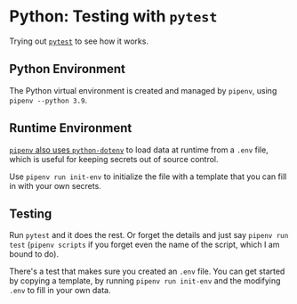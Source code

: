 # Python: Testing with `pytest`

Trying out [`pytest`](https://docs.pytest.org/en/6.2.x/) to see how it works.

## Python Environment

The Python virtual environment is created and managed by `pipenv`, using `pipenv
--python 3.9`.

## Runtime Environment

[`pipenv` also uses
`python-dotenv`](https://pipenv.pypa.io/en/latest/advanced/#automatic-loading-of-env)
to load data at runtime from a `.env` file, which is useful for keeping secrets
out of source control.

Use `pipenv run init-env` to initialize the file with a template that you can
fill in with your own secrets.

## Testing

Run `pytest` and it does the rest.  Or forget the details and just say `pipenv
run test` (`pipenv scripts` if you forget even the name of the script, which I
am bound to do).

There's a test that makes sure you created an `.env` file.  You can get started
by copying a template, by running `pipenv run init-env` and the modifying `.env`
to fill in your own data.

